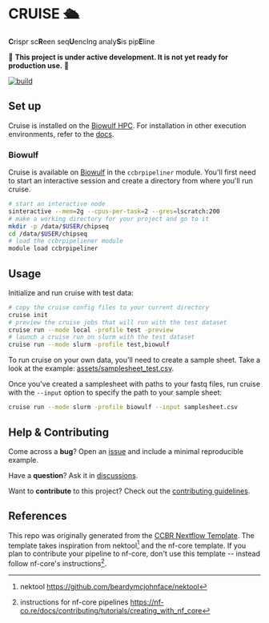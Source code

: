 # CRUISE 🛳️

**C**rispr sc**R**een seq**U**encIng analy**S**is pip**E**line

🚧 **This project is under active development. It is not yet ready for production use.** 🚧

[![build](https://github.com/CCBR/CRUISE/actions/workflows/build.yml/badge.svg)](https://github.com/CCBR/CRUISE/actions/workflows/build.yml)

## Set up

Cruise is installed on the [Biowulf HPC](#biowulf).
For installation in other execution environments,
refer to the [docs](https://ccbr.github.io/cruise).

### Biowulf

Cruise is available on [Biowulf](https://hpc.nih.gov/) in the `ccbrpipeliner` module.
You'll first need to start an interactive session and create a directory from where you'll run cruise.

```sh
# start an interactive node
sinteractive --mem=2g --cpus-per-task=2 --gres=lscratch:200
# make a working directory for your project and go to it
mkdir -p /data/$USER/chipseq
cd /data/$USER/chipseq
# load the ccbrpipeliener module
module load ccbrpipeliner
```

## Usage

Initialize and run cruise with test data:

```sh
# copy the cruise config files to your current directory
cruise init
# preview the cruise jobs that will run with the test dataset
cruise run --mode local -profile test -preview
# launch a cruise run on slurm with the test dataset
cruise run --mode slurm -profile test,biowulf
```

To run cruise on your own data, you'll need to create a sample sheet.
Take a look at the example: [assets/samplesheet_test.csv](assets/samplesheet_test.csv).

Once you've created a samplesheet with paths to your fastq files,
run cruise with the `--input` option to specify the path to your sample sheet:

```sh
cruise run --mode slurm -profile biowulf --input samplesheet.csv
```

## Help & Contributing

Come across a **bug**? Open an [issue](https://github.com/CCBR/CRUISE/issues) and include a minimal reproducible example.

Have a **question**? Ask it in [discussions](https://github.com/CCBR/CRUISE/discussions).

Want to **contribute** to this project? Check out the [contributing guidelines](docs/CONTRIBUTING.md).

## References

This repo was originally generated from the [CCBR Nextflow Template](https://github.com/CCBR/CCBR_NextflowTemplate).
The template takes inspiration from nektool[^1] and the nf-core template.
If you plan to contribute your pipeline to nf-core, don't use this template -- instead follow nf-core's instructions[^2].

[^1]: nektool https://github.com/beardymcjohnface/nektool
[^2]: instructions for nf-core pipelines https://nf-co.re/docs/contributing/tutorials/creating_with_nf_core
